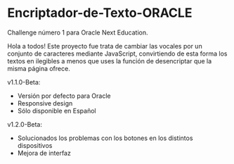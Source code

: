 # Encriptador-de-Texto-ORACLE
Challenge número 1 para Oracle Next Education.

Hola a todos! Este proyecto fue trata de cambiar las vocales por un conjunto de caracteres mediante JavaScript, convirtiendo de esta forma los textos en ilegibles a menos que uses la función de desencriptar que la misma página ofrece. 


v1.1.0-Beta:

- Versión por defecto para Oracle
- Responsive design 
- Sólo disponible en Español

v1.2.0-Beta:
- Solucionados los problemas con los botones en los distintos dispositivos
- Mejora de interfaz 
